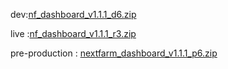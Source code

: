 





dev:[nf_dashboard_v1.1.1_d6.zip](https://github.com/user-attachments/files/18769015/nf_dashboard_v1.1.1_d6.zip)

live :[nf_dashboard_v1.1.1_r3.zip](https://github.com/user-attachments/files/18793492/nf_dashboard_v1.1.1_r3.zip)


pre-production : [nextfarm_dashboard_v1.1.1_p6.zip](https://github.com/user-attachments/files/18749933/nextfarm_dashboard_v1.1.1_p6.zip)

